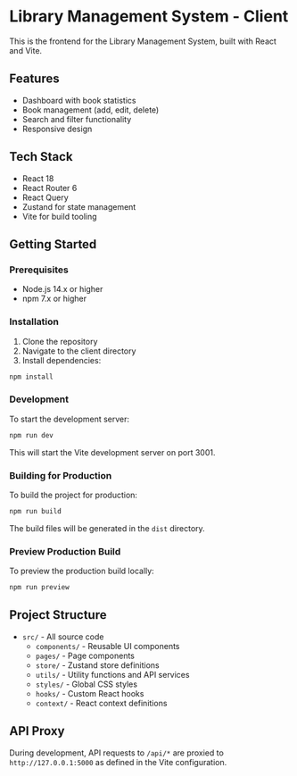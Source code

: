 # Library Management System - Client

This is the frontend for the Library Management System, built with React and Vite.

## Features

- Dashboard with book statistics
- Book management (add, edit, delete)
- Search and filter functionality
- Responsive design

## Tech Stack

- React 18
- React Router 6
- React Query
- Zustand for state management
- Vite for build tooling

## Getting Started

### Prerequisites

- Node.js 14.x or higher
- npm 7.x or higher

### Installation

1. Clone the repository
2. Navigate to the client directory
3. Install dependencies:

```bash
npm install
```

### Development

To start the development server:

```bash
npm run dev
```

This will start the Vite development server on port 3001.

### Building for Production

To build the project for production:

```bash
npm run build
```

The build files will be generated in the `dist` directory.

### Preview Production Build

To preview the production build locally:

```bash
npm run preview
```

## Project Structure

- `src/` - All source code
  - `components/` - Reusable UI components
  - `pages/` - Page components
  - `store/` - Zustand store definitions
  - `utils/` - Utility functions and API services
  - `styles/` - Global CSS styles
  - `hooks/` - Custom React hooks
  - `context/` - React context definitions

## API Proxy

During development, API requests to `/api/*` are proxied to `http://127.0.0.1:5000` as defined in the Vite configuration. 